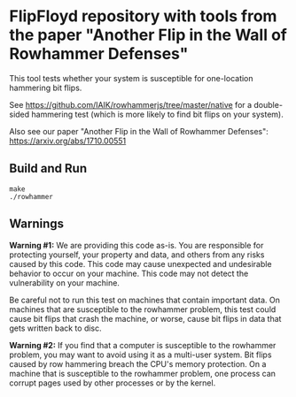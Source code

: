 # FlipFloyd repository with tools from the paper "Another Flip in the Wall of Rowhammer Defenses"

This tool tests whether your system is susceptible for one-location hammering bit flips.

See https://github.com/IAIK/rowhammerjs/tree/master/native for a double-sided hammering test (which is more likely to find bit flips on your system).

Also see our paper "Another Flip in the Wall of Rowhammer Defenses": https://arxiv.org/abs/1710.00551

## Build and Run

```
make
./rowhammer
```

## Warnings

**Warning #1:** We are providing this code as-is.  You are responsible
for protecting yourself, your property and data, and others from any
risks caused by this code.  This code may cause unexpected and
undesirable behavior to occur on your machine.  This code may not
detect the vulnerability on your machine.

Be careful not to run this test on machines that contain important
data.  On machines that are susceptible to the rowhammer problem, this
test could cause bit flips that crash the machine, or worse, cause bit
flips in data that gets written back to disc.

**Warning #2:** If you find that a computer is susceptible to the
rowhammer problem, you may want to avoid using it as a multi-user
system.  Bit flips caused by row hammering breach the CPU's memory
protection.  On a machine that is susceptible to the rowhammer
problem, one process can corrupt pages used by other processes or by
the kernel.

